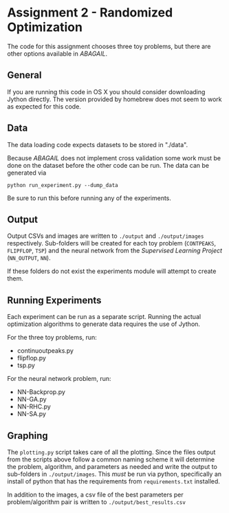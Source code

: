 
# Assignment 2 - Randomized Optimization

The code for this assignment chooses three toy problems, but there are other options available in _ABAGAIL_. 

## General

If you are running this code in OS X you should consider downloading Jython directly. The version provided by homebrew does mot seem to work as expected for this code.

## Data

The data loading code expects datasets to be stored in "./data".

Because _ABAGAIL_ does not implement cross validation some work must be done on the dataset before the other code can
be run. The data can be generated via 

```
python run_experiment.py --dump_data
```
 
Be sure to run this before running any of the experiments.

## Output

Output CSVs and images are written to `./output` and `./output/images` respectively. Sub-folders will be created for
each toy problem (`CONTPEAKS`, `FLIPFLOP`, `TSP`) and the neural network from the _Supervised Learning Project_ (`NN_OUTPUT`, `NN`).

If these folders do not exist the experiments module will attempt to create them.

## Running Experiments

Each experiment can be run as a separate script. Running the actual optimization algorithms to generate data requires
the use of Jython.

For the three toy problems, run:
 - continuoutpeaks.py
 - flipflop.py
 - tsp.py

For the neural network problem, run:
 - NN-Backprop.py
 - NN-GA.py
 - NN-RHC.py
 - NN-SA.py

## Graphing

The `plotting.py` script takes care of all the plotting. Since the files output from the scripts above follow a common
naming scheme it will determine the problem, algorithm, and parameters as needed and write the output to sub-folders in
`./output/images`. This _must_ be run via python, specifically an install of python that has the requirements from
`requirements.txt` installed.

In addition to the images, a csv file of the best parameters per problem/algorithm pair is written to
`./output/best_results.csv`
